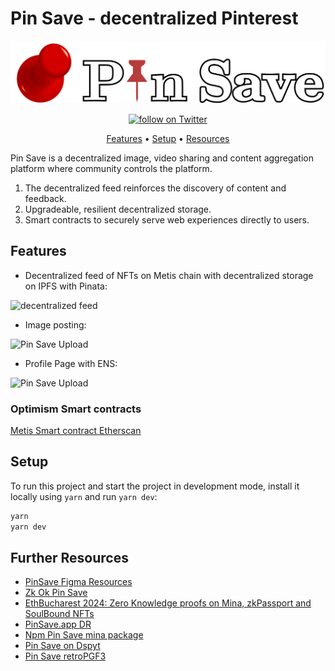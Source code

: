 # Pin Save - decentralized Pinterest

<p align="center">
  <img src="https://raw.githubusercontent.com/Pfed-prog/Dspyt-NFTs-EVM/master/packages/frontend/public/PinSaveL.png" alt="Size Limit CLI" width="738" >
</p>

<p align="center">
    <a href="https://twitter.com/intent/follow?screen_name=pinsav3">
        <img src="https://img.shields.io/twitter/follow/pinsav3?style=social"
            alt="follow on Twitter"></a>
</p>

<div align="center">

[Features](#features) •
[Setup](#setup) •
[Resources](#further-resources)

</div>

Pin Save is a decentralized image, video sharing and content aggregation platform where community controls the platform.

1. The decentralized feed reinforces the discovery of content and feedback.
2. Upgradeable, resilient decentralized storage.
3. Smart contracts to securely serve web experiences directly to users.

## Features

- Decentralized feed of NFTs on Metis chain with decentralized storage on IPFS with Pinata:

![decentralized feed](https://raw.githubusercontent.com/PinSaveDAO/PinSave-Metis/blob/main/assets/feed.png)

- Image posting:

![Pin Save Upload](https://raw.githubusercontent.com/PinSaveDAO/PinSave-Metis/blob/main/assets/upload.png)

- Profile Page with ENS:

![Pin Save Upload](https://raw.githubusercontent.com/PinSaveDAO/PinSave-Metis/blob/main/assets/profile.png)

### Optimism Smart contracts

[Metis Smart contract Etherscan](https://explorer.metis.io/token/0x6F67850013b5775E36E35071a5CdD16ea43e1061)

## Setup

To run this project and start the project in development mode, install it locally using `yarn` and run `yarn dev`:

```bash
yarn
yarn dev
```

## Further Resources

- [PinSave Figma Resources](https://www.figma.com/community/file/1102944149244783025)
- [Zk Ok Pin Save](https://zkok.io/mina/pin-save/)
- [EthBucharest 2024: Zero Knowledge proofs on Mina, zkPassport and SoulBound NFTs](https://docs.google.com/presentation/d/1OmJJgzk4iFbKexqBw87oU7oh4H9lXlFFh3eas0EF9y8/edit?usp=sharing)
- [PinSave.app DR](https://ahrefs.com/website-authority-checker/?input=pinsave.app)
- [Npm Pin Save mina package](https://www.npmjs.com/package/pin-mina)
- [Pin Save on Dspyt](https://dspyt.com/PinSave)
- [Pin Save retroPGF3](https://round3.optimism.io/projects/0xc613e2a991ce0dbcf8fae1d6128e67543da9710e14831112fba654cc8fe8c389)
